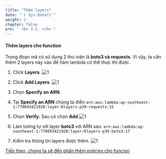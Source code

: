 ```yaml
---
title: "Thêm layers"
date: "`r Sys.Date()`"
weight: 2
chapter: false
pre: " <b> 3.2. </b> "
---
```




#### Thêm layers cho function
Trong đoạn mã có sử dụng 2 thư viện là **boto3 và requests**. Vì vậy, ta cần thêm 2 layers này vào để hàm lambda có thể thực thi được.
1. Click **Layers**.
![1](/images/3.lamda/im-28.png)

2. Click **Add Layers**.
![1](/images/3.lamda/im-27.png)

3. Chọn **Specify an ARN**.
4. Tại **Specify an ARN** chúng ta điền `arn:aws:lambda:ap-southeast-1:770693421928:layer:Klayers-p39-requests:15`
5. Chọn **Verify.** Sau có chọn **Add**
![1](/images/3.lamda/im-26.png)
6. Làm tương tự với layer **boto3** với ARN sau: `arn:aws:lambda:ap-southeast-1:770693421928:layer:Klayers-p39-boto3:17`
7. Kiểm tra thông tin layers được thêm.
![1](/images/3.lamda/im-25.png)

[Tiếp theo, chúng ta sẽ đến phần thêm policies cho funcion](3.1-create/)